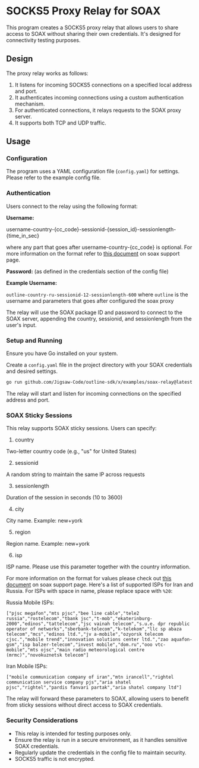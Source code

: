 # SOCKS5 Proxy Relay for SOAX

This program creates a SOCKS5 proxy relay that allows users to share access to SOAX without sharing their own credentials. It's designed for connectivity testing purposes.

## Design

The proxy relay works as follows:

1. It listens for incoming SOCKS5 connections on a specified local address and port.
2. It authenticates incoming connections using a custom authentication mechanism.
3. For authenticated connections, it relays requests to the SOAX proxy server.
4. It supports both TCP and UDP traffic.

## Usage

### Configuration

The program uses a YAML configuration file (`config.yaml`) for settings. Please refer to the example config file.

### Authentication
Users connect to the relay using the following format:

<b>Username:</b> 

username-country-{cc_code}-sessionid-{session_id}-sessionlength-{time_in_sec}

where any part that goes after username-country-{cc_code} is optional. For more information on the format refer to [this document](https://helpcenter.soax.com/en/articles/6723733-sticky-sessions) on soax support page.

<b>Password:</b> (as defined in the credentials section of the config file)

<b>Example Username:</b>

`outline-country-ru-sessionid-12-sessionlength-600` where `outline` is the username and parameters that goes after configured the soax proxy

The relay will use the SOAX package ID and password to connect to the SOAX server, appending the country, sessionid, and sessionlength from the user's input.

### Setup and Running

Ensure you have Go installed on your system.

Create a `config.yaml` file in the project directory with your SOAX credentials and desired settings.

```bash
go run github.com/Jigsaw-Code/outline-sdk/x/examples/soax-relay@latest
```

The relay will start and listen for incoming connections on the specified address and port.

### SOAX Sticky Sessions

This relay supports SOAX sticky sessions. Users can specify:

1. country

Two-letter country code (e.g., "us" for United States)

2. sessionid

A random string to maintain the same IP across requests

3. sessionlength

Duration of the session in seconds (10 to 3600)

4. city

City name. Example: new+york

5. region

Region name. Example: new+york

6. isp

ISP name. Please use this parameter together with the country information. 

For more information on the format for values please check out [this document](https://helpcenter.soax.com/en/articles/6723733-sticky-sessions) on soax support page. Here's a list of supported ISPs for Iran and Russia. For ISPs with space in name, please replace space with `%20`:

Russia Mobile ISPs:
```
["pjsc megafon","mts pjsc","bee line cable","tele2 russia","rostelecom","tbank jsc","t-mob","ekaterinburg-2000","edinos","tattelecom","jsc vainah telecom","s.u.e. dpr republic operator of networks","sberbank-telecom","k-telekom","llc sp abaza telecom","mcs","edinos ltd.","jv a-mobile","ozyorsk telecom cjsc.","mobile trend","innovation solutions center ltd.","zao aquafon-gsm","isp balzer-telecom","invest mobile","dom.ru","ooo vtc-mobile","mts ojsc","main radio meteorological centre (mrmc)","novokuznetsk telecom"]
```

Iran Mobile ISPs:
```
["mobile communication company of iran","mtn irancell","rightel communication service company pjs","aria shatel pjsc","rightel","pardis fanvari partak","aria shatel company ltd"]
```

The relay will forward these parameters to SOAX, allowing users to benefit from sticky sessions without direct access to SOAX credentials.

### Security Considerations

- This relay is intended for testing purposes only.
- Ensure the relay is run in a secure environment, as it handles sensitive SOAX credentials.
- Regularly update the credentials in the config file to maintain security.
- SOCKS5 traffic is not encrypted.



